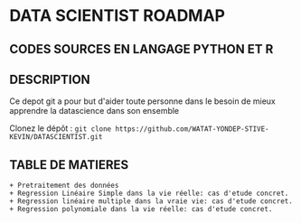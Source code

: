 # DATA SCIENTIST ROADMAP
## CODES SOURCES EN LANGAGE PYTHON ET R

## DESCRIPTION 
Ce depot git a pour but d'aider toute personne dans le besoin de mieux apprendre la datascience dans son ensemble

 Clonez le dépôt : `git clone https://github.com/WATAT-YONDEP-STIVE-KEVIN/DATASCIENTIST.git`
   
## TABLE DE MATIERES

    + Pretraitement des données
    + Regression Linéaire Simple dans la vie réelle: cas d'etude concret.
    + Regression linéaire multiple dans la vraie vie: cas d'etude concret.
    + Regression polynomiale dans la vie réelle: cas d'etude concret.


